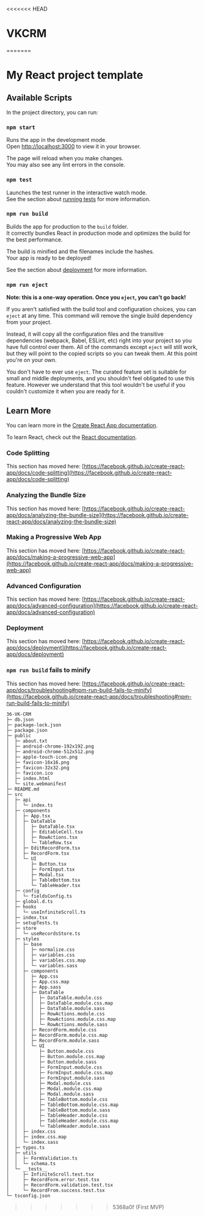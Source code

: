 <<<<<<< HEAD
# VKCRM
=======
# My React project template

## Available Scripts

In the project directory, you can run:

### `npm start`

Runs the app in the development mode.\
Open [http://localhost:3000](http://localhost:3000) to view it in your browser.

The page will reload when you make changes.\
You may also see any lint errors in the console.

### `npm test`

Launches the test runner in the interactive watch mode.\
See the section about [running tests](https://facebook.github.io/create-react-app/docs/running-tests) for more information.

### `npm run build`

Builds the app for production to the `build` folder.\
It correctly bundles React in production mode and optimizes the build for the best performance.

The build is minified and the filenames include the hashes.\
Your app is ready to be deployed!

See the section about [deployment](https://facebook.github.io/create-react-app/docs/deployment) for more information.

### `npm run eject`

**Note: this is a one-way operation. Once you `eject`, you can't go back!**

If you aren't satisfied with the build tool and configuration choices, you can `eject` at any time. This command will remove the single build dependency from your project.

Instead, it will copy all the configuration files and the transitive dependencies (webpack, Babel, ESLint, etc) right into your project so you have full control over them. All of the commands except `eject` will still work, but they will point to the copied scripts so you can tweak them. At this point you're on your own.

You don't have to ever use `eject`. The curated feature set is suitable for small and middle deployments, and you shouldn't feel obligated to use this feature. However we understand that this tool wouldn't be useful if you couldn't customize it when you are ready for it.

## Learn More

You can learn more in the [Create React App documentation](https://facebook.github.io/create-react-app/docs/getting-started).

To learn React, check out the [React documentation](https://reactjs.org/).

### Code Splitting

This section has moved here: [https://facebook.github.io/create-react-app/docs/code-splitting](https://facebook.github.io/create-react-app/docs/code-splitting)

### Analyzing the Bundle Size

This section has moved here: [https://facebook.github.io/create-react-app/docs/analyzing-the-bundle-size](https://facebook.github.io/create-react-app/docs/analyzing-the-bundle-size)

### Making a Progressive Web App

This section has moved here: [https://facebook.github.io/create-react-app/docs/making-a-progressive-web-app](https://facebook.github.io/create-react-app/docs/making-a-progressive-web-app)

### Advanced Configuration

This section has moved here: [https://facebook.github.io/create-react-app/docs/advanced-configuration](https://facebook.github.io/create-react-app/docs/advanced-configuration)

### Deployment

This section has moved here: [https://facebook.github.io/create-react-app/docs/deployment](https://facebook.github.io/create-react-app/docs/deployment)

### `npm run build` fails to minify

This section has moved here: [https://facebook.github.io/create-react-app/docs/troubleshooting#npm-run-build-fails-to-minify](https://facebook.github.io/create-react-app/docs/troubleshooting#npm-run-build-fails-to-minify)

```
36-VK-CRM
├─ db.json
├─ package-lock.json
├─ package.json
├─ public
│  ├─ about.txt
│  ├─ android-chrome-192x192.png
│  ├─ android-chrome-512x512.png
│  ├─ apple-touch-icon.png
│  ├─ favicon-16x16.png
│  ├─ favicon-32x32.png
│  ├─ favicon.ico
│  ├─ index.html
│  └─ site.webmanifest
├─ README.md
├─ src
│  ├─ api
│  │  └─ index.ts
│  ├─ components
│  │  ├─ App.tsx
│  │  ├─ DataTable
│  │  │  ├─ DataTable.tsx
│  │  │  ├─ EditableCell.tsx
│  │  │  ├─ RowActions.tsx
│  │  │  └─ TableRow.tsx
│  │  ├─ EditRecordForm.tsx
│  │  ├─ RecordForm.tsx
│  │  └─ UI
│  │     ├─ Button.tsx
│  │     ├─ FormInput.tsx
│  │     ├─ Modal.tsx
│  │     ├─ TableBottom.tsx
│  │     └─ TableHeader.tsx
│  ├─ config
│  │  └─ fieldsConfig.ts
│  ├─ global.d.ts
│  ├─ hooks
│  │  └─ useInfiniteScroll.ts
│  ├─ index.tsx
│  ├─ setupTests.ts
│  ├─ store
│  │  └─ useRecordsStore.ts
│  ├─ styles
│  │  ├─ base
│  │  │  ├─ normalize.css
│  │  │  ├─ variables.css
│  │  │  ├─ variables.css.map
│  │  │  └─ variables.sass
│  │  ├─ components
│  │  │  ├─ App.css
│  │  │  ├─ App.css.map
│  │  │  ├─ App.sass
│  │  │  ├─ DataTable
│  │  │  │  ├─ DataTable.module.css
│  │  │  │  ├─ DataTable.module.css.map
│  │  │  │  ├─ DataTable.module.sass
│  │  │  │  ├─ RowActions.module.css
│  │  │  │  ├─ RowActions.module.css.map
│  │  │  │  └─ RowActions.module.sass
│  │  │  ├─ RecordForm.module.css
│  │  │  ├─ RecordForm.module.css.map
│  │  │  ├─ RecordForm.module.sass
│  │  │  └─ UI
│  │  │     ├─ Button.module.css
│  │  │     ├─ Button.module.css.map
│  │  │     ├─ Button.module.sass
│  │  │     ├─ FormInput.module.css
│  │  │     ├─ FormInput.module.css.map
│  │  │     ├─ FormInput.module.sass
│  │  │     ├─ Modal.module.css
│  │  │     ├─ Modal.module.css.map
│  │  │     ├─ Modal.module.sass
│  │  │     ├─ TableBottom.module.css
│  │  │     ├─ TableBottom.module.css.map
│  │  │     ├─ TableBottom.module.sass
│  │  │     ├─ TableHeader.module.css
│  │  │     ├─ TableHeader.module.css.map
│  │  │     └─ TableHeader.module.sass
│  │  ├─ index.css
│  │  ├─ index.css.map
│  │  └─ index.sass
│  ├─ types.ts
│  ├─ utils
│  │  ├─ FormValidation.ts
│  │  └─ schema.ts
│  └─ __tests__
│     ├─ InfiniteScroll.test.tsx
│     ├─ RecordForm.error.test.tsx
│     ├─ RecordForm.validation.test.tsx
│     └─ RecordFrom.success.test.tsx
└─ tsconfig.json

```
>>>>>>> 5368a0f (First MVP)
